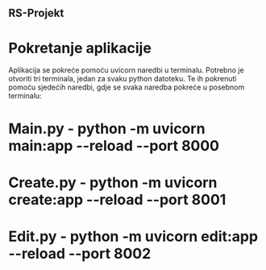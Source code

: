 ## RS-Projekt

# Pokretanje aplikacije
Aplikacija se pokreće pomoću uvicorn naredbi u terminalu. Potrebno je otvoriti tri terminala, jedan za svaku python datoteku. Te ih pokrenuti pomoću sjedećih naredbi, gdje se svaka naredba pokreće u posebnom terminalu: 
# Main.py - python -m uvicorn main:app --reload --port 8000
# Create.py - python -m uvicorn create:app --reload --port 8001
# Edit.py - python -m uvicorn edit:app --reload --port 8002
